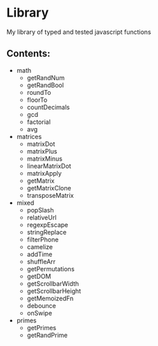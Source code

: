 # Library

My library of typed and tested javascript functions

## Contents:

- math
  - getRandNum
  - getRandBool
  - roundTo
  - floorTo
  - countDecimals
  - gcd
  - factorial
  - avg
- matrices
  - matrixDot
  - matrixPlus
  - matrixMinus
  - linearMatrixDot
  - matrixApply
  - getMatrix
  - getMatrixClone
  - transposeMatrix
- mixed
  - popSlash
  - relativeUrl
  - regexpEscape
  - stringReplace
  - filterPhone
  - camelize
  - addTime
  - shuffleArr
  - getPermutations
  - getDOM
  - getScrollbarWidth
  - getScrollbarHeight
  - getMemoizedFn
  - debounce
  - onSwipe
- primes
  - getPrimes
  - getRandPrime
